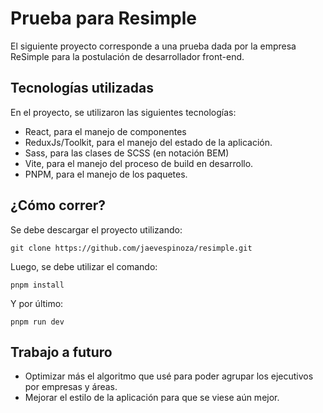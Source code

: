 # Prueba para Resimple

El siguiente proyecto corresponde a una prueba dada por la empresa ReSimple para la postulación de desarrollador front-end.

## Tecnologías utilizadas

En el proyecto, se utilizaron las siguientes tecnologías:

- React, para el manejo de componentes
- ReduxJs/Toolkit, para el manejo del estado de la aplicación.
- Sass, para las clases de SCSS (en notación BEM)
- Vite, para el manejo del proceso de build en desarrollo.
- PNPM, para el manejo de los paquetes.

## ¿Cómo correr?

Se debe descargar el proyecto utilizando:

`git clone https://github.com/jaevespinoza/resimple.git`

Luego, se debe utilizar el comando:

`pnpm install`

Y por último:

`pnpm run dev`

## Trabajo a futuro

- Optimizar más el algoritmo que usé para poder agrupar los ejecutivos por empresas y áreas.
- Mejorar el estilo de la aplicación para que se viese aún mejor.
